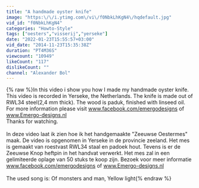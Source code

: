 ```yaml
---
title: "A handmade oyster knife"
image: "https:\/\/i.ytimg.com\/vi\/f0NbkLhKgN4\/hqdefault.jpg"
vid_id: "f0NbkLhKgN4"
categories: "Howto-Style"
tags: ["oesters","visserij","yerseke"]
date: "2022-01-23T15:55:57+03:00"
vid_date: "2014-11-23T15:35:38Z"
duration: "PT4M36S"
viewcount: "10949"
likeCount: "117"
dislikeCount: ""
channel: "Alexander Bol"
---
```

{% raw %}In this video i show you how I made my handmade oyster knife. This video is recorded in Yerseke, the Netherlands. The knife is made out of RWL34 steel(2,4 mm thick). The wood is paduk, finished with linseed oil. For more information please visit www.facebook.com/emergodesigns of www.Emergo-designs.nl <br />Thanks for watching.<br /><br />In deze video laat ik zien hoe ik het handgemaakte &quot;Zeeuwse Oestermes&quot; maak. De video is opgenomen in Yerseke in de provincie zeeland. Het mes is gemaakt van roestvast RWL34 staal en padoek hout. Tevens is er de Zeeuwse Knop heftpin in het handvat verwerkt. Het mes zal in een gelimiteerde oplage van 50 stuks te koop zijn. Bezoek voor meer informatie www.facebook.com/emergodesigns of www.Emergo-designs.nl<br /><br />The used song is: Of monsters and man, Yellow light{% endraw %}
